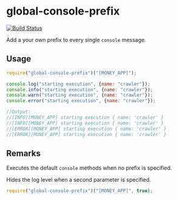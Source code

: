 # global-console-prefix  

[![Build Status](https://travis-ci.org/camilin87/global-console-prefix.svg?branch=master)](https://travis-ci.org/camilin87/global-console-prefix)  

Add a your own prefix to every single `console` message.

## Usage  

```js
require("global-console-prefix")("[MONEY_APP]");

console.log("starting execution", {name: "crawler"});
console.info("starting execution", {name: "crawler"});
console.warn("starting execution", {name: "crawler"});
console.error("starting execution", {name: "crawler"});

//Output:
//[INFO][MONEY_APP] starting execution { name: 'crawler' }
//[INFO][MONEY_APP] starting execution { name: 'crawler' }
//[ERROR][MONEY_APP] starting execution { name: 'crawler' }
//[ERROR][MONEY_APP] starting execution { name: 'crawler' }
```


## Remarks  
Executes the default `console` methods when no prefix is specified.  

Hides the log level when a second parameter is specified.  

```js
require("global-console-prefix")("[MONEY_APP]", true);
```
